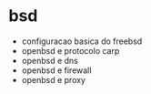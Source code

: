 # bsd
- configuracao basica do freebsd
- openbsd e protocolo carp
- openbsd e dns
- openbsd e firewall
- openbsd e proxy
